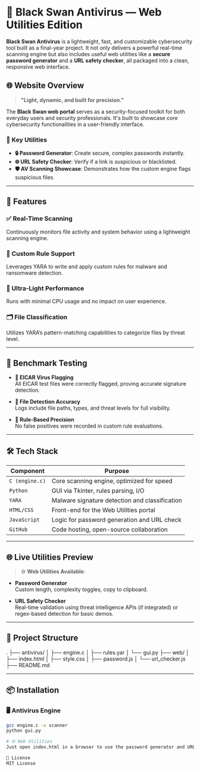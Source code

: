 # 🦢 Black Swan Antivirus — Web Utilities Edition

**Black Swan Antivirus** is a lightweight, fast, and customizable cybersecurity tool built as a final-year project. It not only delivers a powerful real-time scanning engine but also includes useful web utilities like a **secure password generator** and a **URL safety checker**, all packaged into a clean, responsive web interface.

## 🌐 Website Overview

> **"Light, dynamic, and built for precision."**

The **Black Swan web portal** serves as a security-focused toolkit for both everyday users and security professionals. It's built to showcase core cybersecurity functionalities in a user-friendly interface.

### 🔑 Key Utilities
- **🔒 Password Generator**: Create secure, complex passwords instantly.
- **🌐 URL Safety Checker**: Verify if a link is suspicious or blacklisted.
- **🛡️ AV Scanning Showcase**: Demonstrates how the custom engine flags suspicious files.

---

## 🧩 Features

### ✅ Real-Time Scanning
Continuously monitors file activity and system behavior using a lightweight scanning engine.

### 🧠 Custom Rule Support
Leverages YARA to write and apply custom rules for malware and ransomware detection.

### 🚀 Ultra-Light Performance
Runs with minimal CPU usage and no impact on user experience.

### 🗂️ File Classification
Utilizes YARA’s pattern-matching capabilities to categorize files by threat level.

---

## 🔬 Benchmark Testing

- **🧪 EICAR Virus Flagging**  
  All EICAR test files were correctly flagged, proving accurate signature detection.

- **📄 File Detection Accuracy**  
  Logs include file paths, types, and threat levels for full visibility.

- **🎯 Rule-Based Precision**  
  No false positives were recorded in custom rule evaluations.

---

## 🛠 Tech Stack

| Component      | Purpose                                   |
|----------------|-------------------------------------------|
| `C (engine.c)` | Core scanning engine, optimized for speed |
| `Python`       | GUI via Tkinter, rules parsing, I/O       |
| `YARA`         | Malware signature detection and classification |
| `HTML/CSS`     | Front-end for the Web Utilities portal    |
| `JavaScript`   | Logic for password generation and URL check |
| `GitHub`       | Code hosting, open-source collaboration   |

---

## 🌐 Live Utilities Preview

> ⚙️ **Web Utilities Available**:
- **Password Generator**  
  Custom length, complexity toggles, copy to clipboard.

- **URL Safety Checker**  
  Real-time validation using threat intelligence APIs (if integrated) or regex-based detection for basic demos.

---

## 📁 Project Structure

.
├── antivirus/
│ ├── engine.c
│ ├── rules.yar
│ └── gui.py
├── web/
│ ├── index.html
│ ├── style.css
│ ├── password.js
│ └── url_checker.js
├── README.md


---

## 📦 Installation

### 🖥 Antivirus Engine
```bash
gcc engine.c -o scanner
python gui.py

# 🌐 Web Utilities
Just open index.html in a browser to use the password generator and URL checker.

🔐 License
MIT License
